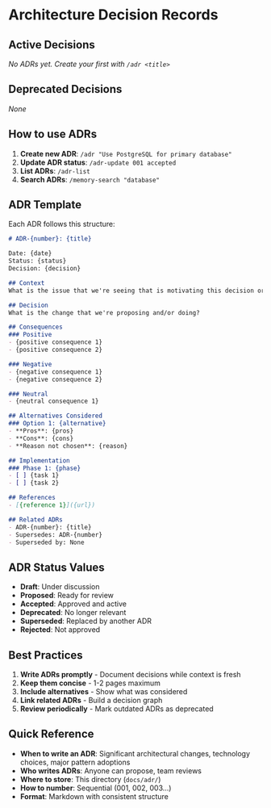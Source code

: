# Architecture Decision Records

## Active Decisions

*No ADRs yet. Create your first with `/adr <title>`*

## Deprecated Decisions

*None*

## How to use ADRs

1. **Create new ADR**: `/adr "Use PostgreSQL for primary database"`
2. **Update ADR status**: `/adr-update 001 accepted`
3. **List ADRs**: `/adr-list`
4. **Search ADRs**: `/memory-search "database"`

## ADR Template

Each ADR follows this structure:

```markdown
# ADR-{number}: {title}

Date: {date}
Status: {status}
Decision: {decision}

## Context
What is the issue that we're seeing that is motivating this decision or change?

## Decision
What is the change that we're proposing and/or doing?

## Consequences
### Positive
- {positive consequence 1}
- {positive consequence 2}

### Negative
- {negative consequence 1}
- {negative consequence 2}

### Neutral
- {neutral consequence 1}

## Alternatives Considered
### Option 1: {alternative}
- **Pros**: {pros}
- **Cons**: {cons}
- **Reason not chosen**: {reason}

## Implementation
### Phase 1: {phase}
- [ ] {task 1}
- [ ] {task 2}

## References
- [{reference 1}]({url})

## Related ADRs
- ADR-{number}: {title}
- Supersedes: ADR-{number}
- Superseded by: None
```

## ADR Status Values

- **Draft**: Under discussion
- **Proposed**: Ready for review
- **Accepted**: Approved and active
- **Deprecated**: No longer relevant
- **Superseded**: Replaced by another ADR
- **Rejected**: Not approved

## Best Practices

1. **Write ADRs promptly** - Document decisions while context is fresh
2. **Keep them concise** - 1-2 pages maximum
3. **Include alternatives** - Show what was considered
4. **Link related ADRs** - Build a decision graph
5. **Review periodically** - Mark outdated ADRs as deprecated

## Quick Reference

- **When to write an ADR**: Significant architectural changes, technology choices, major pattern adoptions
- **Who writes ADRs**: Anyone can propose, team reviews
- **Where to store**: This directory (`docs/adr/`)
- **How to number**: Sequential (001, 002, 003...)
- **Format**: Markdown with consistent structure